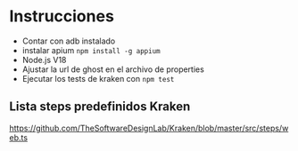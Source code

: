 # Instrucciones 
- Contar con adb instalado
- instalar apium `npm install -g appium`
- Node.js V18
- Ajustar la url de ghost en el archivo de properties
- Ejecutar los tests de kraken con `npm test`

## Lista steps predefinidos Kraken

https://github.com/TheSoftwareDesignLab/Kraken/blob/master/src/steps/web.ts
